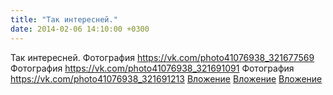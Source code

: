 ```yaml
---
title: "Так интересней."
date: 2014-02-06 14:10:00 +0300
---
```


Так интересней.
Фотография
<a class="vk-attach" href="https://vk.com/photo41076938_321677569">https://vk.com/photo41076938_321677569</a>
Фотография
<a class="vk-attach" href="https://vk.com/photo41076938_321691091">https://vk.com/photo41076938_321691091</a>
Фотография
<a class="vk-attach" href="https://vk.com/photo41076938_321691213">https://vk.com/photo41076938_321691213</a>
<a class="vk-attach" href="https://vk.com/photo41076938_321677569">Вложение</a>
<a class="vk-attach" href="https://vk.com/photo41076938_321691091">Вложение</a>
<a class="vk-attach" href="https://vk.com/photo41076938_321691213">Вложение</a>
